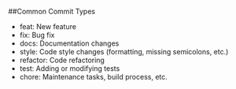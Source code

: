 ##Common Commit Types
- feat: New feature
- fix: Bug fix
- docs: Documentation changes
- style: Code style changes (formatting, missing semicolons, etc.)
- refactor: Code refactoring
- test: Adding or modifying tests
- chore: Maintenance tasks, build process, etc.